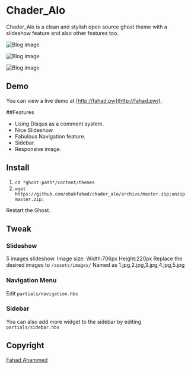 # Chader_Alo

Chader_Alo is a clean and stylish open source ghost theme with a slideshow feature and also other features too.

![Blog image](/screenshot1.png?raw=true)

![Blog image](/screenshot2.png?raw=true)

![Blog image](/screenshot3.png?raw=true)



## Demo

You can view a live demo at [http://fahad.pw](http://fahad.pw/).

##Features

* Using Disqus as a comment system.
* Nice Slideshow.
* Fabulous Navigation feature.
* Sidebar.
* Responsive image.

## Install
1. `cd *ghost-path*/content/themes`
2. `wget https://github.com/obakfahad/chader_alo/archive/master.zip;unzip master.zip;`


Restart the Ghost.

## Tweak

### Slideshow

5 images slideshow. Image size: Width:706px Height:220px
Replace the desired images to `/assets/images/`
Named as 1.jpg,2.jpg,3.jpg,4.jpg,5.jpg

### Navigation Menu

Edit `partials/navigation.hbs`

### Sidebar

You can also add more widget to the sidebar by editing `partials/sidebar.hbs`


## Copyright

[Fahad Ahammed](http://fahad.pw)
